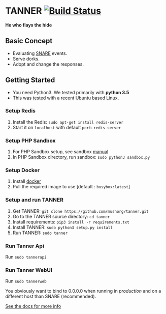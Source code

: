TANNER [![Build Status](https://travis-ci.org/mushorg/tanner.svg?branch=master)](https://travis-ci.org/mushorg/tanner)
======

<b>He who flays the hide</b>


Basic Concept
-------------

- Evaluating [SNARE](https://github.com/mushorg/snare) events.
- Serve dorks.
- Adopt and change the responses.


Getting Started
---------------

- You need Python3. We tested primarily with **python 3.5**
- This was tested with a recent Ubuntu based Linux.


### Setup Redis


1. Install the Redis: ``sudo apt-get install redis-server``
2. Start it on ``localhost`` with default ``port``: ``redis-server``

### Setup PHP Sandbox


1. For PHP Sandbox setup, see sandbox [manual](https://github.com/mushorg/phpox)
2. In PHP Sandbox directory, run sandbox: ``sudo python3 sandbox.py``

### Setup Docker


1. Install [docker](https://docs.docker.com/engine/installation/linux/ubuntu/)
2. Pull the required image to use [default : ``busybox:latest``]

### Setup and run TANNER


1. Get TANNER: `git clone https://github.com/mushorg/tanner.git`
2. Go to the TANNER source  directory: ``cd tanner`` 
3. Install requirements: `pip3 install -r requirements.txt`
4. Install TANNER: ``sudo python3 setup.py install``
5. Run TANNER: ``sudo tanner``

### Run Tanner Api

Run ``sudo tannerapi``

### Run Tanner WebUI

Run ``sudo tannerweb``

You obviously want to bind to 0.0.0.0 when running in <i>production</i> and on a different host than SNARE (recommended).

[See the docs for more info](docs/source/index.rst)
